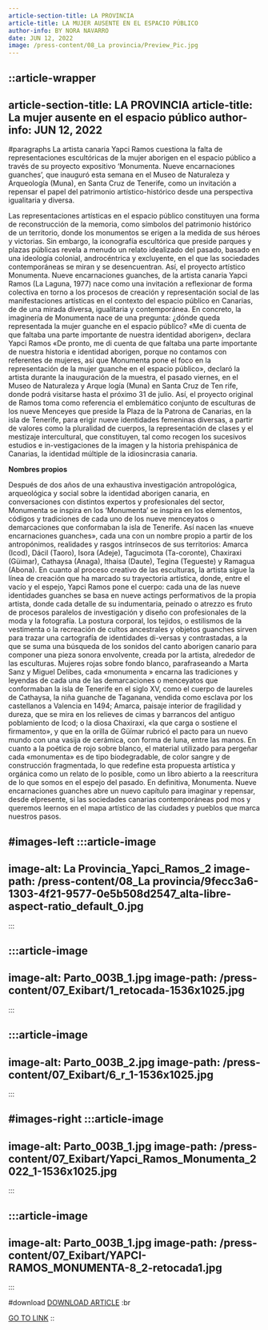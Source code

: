 ```yaml
---
article-section-title: LA PROVINCIA
article-title: LA MUJER AUSENTE EN EL ESPACIO PÚBLICO
author-info: BY NORA NAVARRO
date: JUN 12, 2022
image: /press-content/08_La provincia/Preview_Pic.jpg
---
```


::article-wrapper
---
article-section-title: LA PROVINCIA
article-title: La mujer ausente en el espacio público
author-info: JUN 12, 2022
---
#paragraphs
La artista canaria Yapci Ramos cuestiona la falta de representaciones escultóricas de la mujer aborigen en el espacio público a través de su proyecto expositivo ‘Monumenta. Nueve encarnaciones guanches’, que inauguró esta semana en el Museo de Naturaleza y Arqueología (Muna), en Santa Cruz de Tenerife, como un invitación a repensar el papel del patrimonio artístico-histórico desde una perspectiva igualitaria y diversa.

Las representaciones artísticas en el espacio público constituyen una forma de reconstrucción de la memoria, como símbolos del patrimonio histórico de un territorio, donde los monumentos se erigen a la medida de sus héroes y victorias. Sin embargo, la iconografía escultórica que preside parques y plazas públicas revela a menudo un relato idealizado del pasado, basado en una ideología colonial, androcéntrica y excluyente, en el que las sociedades contemporáneas se miran y se desencuentran. Así, el proyecto artístico Monumenta. Nueve encarnaciones guanches, de la artista canaria Yapci Ramos (La Laguna, 1977) nace como una invitación a reflexionar de forma colectiva en torno a los procesos de creación y representación social de las manifestaciones artísticas en el contexto del espacio público en Canarias, de de una mirada diversa, igualitaria y contemporánea. En concreto, la imaginería de Monumenta nace de una pregunta: ¿dónde queda representada la mujer guanche en el espacio público? «Me di cuenta de que faltaba una parte importante de nuestra identidad aborigen», declara Yapci Ramos «De pronto, me di cuenta de que faltaba una parte importante de nuestra historia e identidad aborigen, porque no contamos con referentes de mujeres, así que Monumenta pone el foco en la representación de la mujer guanche en el espacio público», declaró la artista durante la inauguración de la muestra, el pasado viernes, en el Museo de Naturaleza y Arque logía (Muna) en Santa Cruz de Ten rife, donde podrá visitarse hasta el próximo 31 de julio. Así, el proyecto original de Ramos toma como referencia el emblemático conjunto de esculturas de los nueve Menceyes que preside la Plaza de la Patrona de Canarias, en la isla de Tenerife, para erigir nueve identidades femeninas diversas, a partir de valores como la pluralidad de cuerpos, la representación de clases y el mestizaje intercultural, que constituyen, tal como recogen los sucesivos estudios e in-vestigaciones de la imagen y la historia prehispánica de Canarias, la identidad múltiple de la idiosincrasia canaria.

**Nombres propios**

Después de dos años de una exhaustiva investigación antropológica, arqueológica y social sobre la identidad aborigen canaria, en conversaciones con distintos expertos y profesionales del sector, Monumenta se inspira en los ‘Monumenta’ se inspira en los elementos, códigos y tradiciones de cada uno de los nueve menceyatos o demarcaciones que conformaban la isla de Tenerife. Así nacen las «nueve encarnaciones guanches», cada una con un nombre propio a partir de los antropónimos, realidades y rasgos intrínsecos de sus territorios: Amarca (Icod), Dácil (Taoro), Isora (Adeje), Tagucimota (Ta-coronte), Chaxiraxi (Güimar), Cathaysa (Anaga), Ithaisa (Daute), Tegina (Tegueste) y Ramagua (Abona). En cuanto al proceso creativo de las esculturas, la artista sigue la línea de creación que ha marcado su trayectoria artística, donde, entre el vacío y el espejo, Yapci Ramos pone el cuerpo: cada una de las nueve identidades guanches se basa en nueve actings performativos de la propia artista, donde cada detalle de su indumentaria, peinado o atrezzo es fruto de procesos paralelos de investigación y diseño con profesionales de la moda y la fotografía. La postura corporal, los tejidos, o estilismos de la vestimenta o la recreación de cultos ancestrales y objetos guanches sirven para trazar una cartografía de identidades di-versas y contrastadas, a la que se suma una búsqueda de los sonidos del canto aborigen canario para componer una pieza sonora envolvente, creada por la artista, alrededor de las esculturas. Mujeres rojas sobre fondo blanco, parafraseando a Marta Sanz y Miguel Delibes, cada «monumenta » encarna las tradiciones y leyendas de cada una de las demarcaciones o menceyatos que conformaban la isla de Tenerife en el siglo XV, como el cuerpo de laureles de Cathaysa, la niña guanche de Taganana, vendida como esclava por los castellanos a Valencia en 1494; Amarca, paisaje interior de fragilidad y dureza, que se mira en los relieves de cimas y barrancos del antiguo poblamiento de Icod; o la diosa Chaxiraxi, «la que carga o sostiene el firmamento», y que en la orilla de Güímar rubricó el pacto para un nuevo mundo con una vasija de cerámica, con forma de luna, entre las manos. En cuanto a la poética de rojo sobre blanco, el material utilizado para pergeñar cada «monumenta» es de tipo biodegradable, de color sangre y de construcción fragmentada, lo que redefine esta propuesta artística y orgánica como un relato de lo posible, como un libro abierto a la reescritura de lo que somos en el espejo del pasado. En definitiva, Monumenta. Nueve encarnaciones guanches abre un nuevo capítulo para imaginar y repensar, desde elpresente, si las sociedades canarias contemporáneas pod mos y queremos leernos en el mapa artístico de las ciudades y pueblos que marca nuestros pasos.

#images-left
  :::article-image
  ---
  image-alt: La Provincia_Yapci_Ramos_2
  image-path: /press-content/08_La provincia/9fecc3a6-1303-4f21-9577-0e5b508d2547_alta-libre-aspect-ratio_default_0.jpg
  ---
  :::

  :::article-image
  ---
  image-alt: Parto_003B_1.jpg
  image-path: /press-content/07_Exibart/1_retocada-1536x1025.jpg
  ---
  :::

  :::article-image
  ---
  image-alt: Parto_003B_2.jpg
  image-path: /press-content/07_Exibart/6_r_1-1536x1025.jpg
  ---
  :::

#images-right
  :::article-image
  ---
  image-alt: Parto_003B_1.jpg
  image-path: /press-content/07_Exibart/Yapci_Ramos_Monumenta_2022_1-1536x1025.jpg
  ---
  :::

  :::article-image
  ---
  image-alt: Parto_003B_1.jpg
  image-path: /press-content/07_Exibart/YAPCI-RAMOS_MONUMENTA-8_2-retocada1.jpg
  ---
  :::

#download
[DOWNLOAD ARTICLE](/press-content/08_La%20provincia/La_Provincia_02.pdf) :br

[](https://www.eldia.es/cultura/2024/03/02/parir-renacer-yapci-ramos-santa-98938595.html)[GO TO LINK](https://www.laprovincia.es/sociedad/2022/06/12/mujer-ausente-espacio-publico-67178053.html)
::
